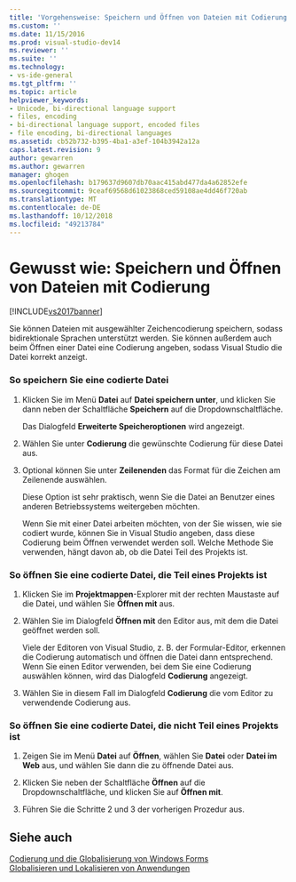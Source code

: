 ```yaml
---
title: 'Vorgehensweise: Speichern und Öffnen von Dateien mit Codierung | Microsoft-Dokumentation'
ms.custom: ''
ms.date: 11/15/2016
ms.prod: visual-studio-dev14
ms.reviewer: ''
ms.suite: ''
ms.technology:
- vs-ide-general
ms.tgt_pltfrm: ''
ms.topic: article
helpviewer_keywords:
- Unicode, bi-directional language support
- files, encoding
- bi-directional language support, encoded files
- file encoding, bi-directional languages
ms.assetid: cb52b732-b395-4ba1-a3ef-104b3942a12a
caps.latest.revision: 9
author: gewarren
ms.author: gewarren
manager: ghogen
ms.openlocfilehash: b179637d9607db70aac415abd477da4a62852efe
ms.sourcegitcommit: 9ceaf69568d61023868ced59108ae4dd46f720ab
ms.translationtype: MT
ms.contentlocale: de-DE
ms.lasthandoff: 10/12/2018
ms.locfileid: "49213784"
---
```

# <a name="how-to-save-and-open-files-with-encoding"></a>Gewusst wie: Speichern und Öffnen von Dateien mit Codierung
[!INCLUDE[vs2017banner](../includes/vs2017banner.md)]

Sie können Dateien mit ausgewählter Zeichencodierung speichern, sodass bidirektionale Sprachen unterstützt werden. Sie können außerdem auch beim Öffnen einer Datei eine Codierung angeben, sodass Visual Studio die Datei korrekt anzeigt.  
  
### <a name="to-save-a-file-with-encoding"></a>So speichern Sie eine codierte Datei  
  
1.  Klicken Sie im Menü **Datei** auf **Datei speichern unter**, und klicken Sie dann neben der Schaltfläche **Speichern** auf die Dropdownschaltfläche.  
  
     Das Dialogfeld **Erweiterte Speicheroptionen** wird angezeigt.  
  
2.  Wählen Sie unter **Codierung** die gewünschte Codierung für diese Datei aus.  
  
3.  Optional können Sie unter **Zeilenenden** das Format für die Zeichen am Zeilenende auswählen.  
  
     Diese Option ist sehr praktisch, wenn Sie die Datei an Benutzer eines anderen Betriebssystems weitergeben möchten.  
  
     Wenn Sie mit einer Datei arbeiten möchten, von der Sie wissen, wie sie codiert wurde, können Sie in Visual Studio angeben, dass diese Codierung beim Öffnen verwendet werden soll. Welche Methode Sie verwenden, hängt davon ab, ob die Datei Teil des Projekts ist.  
  
### <a name="to-open-an-encoded-file-that-is-part-of-a-project"></a>So öffnen Sie eine codierte Datei, die Teil eines Projekts ist  
  
1.  Klicken Sie im **Projektmappen**-Explorer mit der rechten Maustaste auf die Datei, und wählen Sie **Öffnen mit** aus.  
  
2.  Wählen Sie im Dialogfeld **Öffnen mit** den Editor aus, mit dem die Datei geöffnet werden soll.  
  
     Viele der Editoren von Visual Studio, z. B. der Formular-Editor, erkennen die Codierung automatisch und öffnen die Datei dann entsprechend. Wenn Sie einen Editor verwenden, bei dem Sie eine Codierung auswählen können, wird das Dialogfeld **Codierung** angezeigt.  
  
3.  Wählen Sie in diesem Fall im Dialogfeld **Codierung** die vom Editor zu verwendende Codierung aus.  
  
### <a name="to-open-an-encoded-file-that-is-not-part-of-a-project"></a>So öffnen Sie eine codierte Datei, die nicht Teil eines Projekts ist  
  
1.  Zeigen Sie im Menü **Datei** auf **Öffnen**, wählen Sie **Datei** oder **Datei im Web** aus, und wählen Sie dann die zu öffnende Datei aus.  
  
2.  Klicken Sie neben der Schaltfläche **Öffnen** auf die Dropdownschaltfläche, und klicken Sie auf **Öffnen mit**.  
  
3.  Führen Sie die Schritte 2 und 3 der vorherigen Prozedur aus.  
  
## <a name="see-also"></a>Siehe auch  
 [Codierung und die Globalisierung von Windows Forms](http://msdn.microsoft.com/library/22e8965d-a712-42b3-8167-3ee346bd70f9)   
 [Globalisieren und Lokalisieren von Anwendungen](../ide/globalizing-and-localizing-applications.md)

